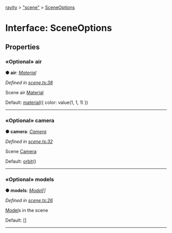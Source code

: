 [rayity](../README.md) > ["scene"](../modules/_scene_.md) > [SceneOptions](../interfaces/_scene_.sceneoptions.md)



# Interface: SceneOptions


## Properties
<a id="air"></a>

### «Optional» air

**●  air**:  *[Material](_material_.material.md)* 

*Defined in [scene.ts:38](https://github.com/gribbet/rayity/blob/master/src/scene.ts#L38)*



Scene air [Material](_material_.material.md)

Default: [material](../modules/_material_.md#material-1)({ color: value(1, 1, 1) })




___

<a id="camera"></a>

### «Optional» camera

**●  camera**:  *[Camera](_camera_.camera.md)* 

*Defined in [scene.ts:32](https://github.com/gribbet/rayity/blob/master/src/scene.ts#L32)*



Scene [Camera](_camera_.camera.md)

Default: [orbit](../modules/_camera_.md#orbit)()




___

<a id="models"></a>

### «Optional» models

**●  models**:  *[Model](_model_.model.md)[]* 

*Defined in [scene.ts:26](https://github.com/gribbet/rayity/blob/master/src/scene.ts#L26)*



[Model](_model_.model.md)s in the scene

Default: []




___


